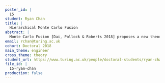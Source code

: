 ```yaml
---
poster_id: |
  15
student: Ryan Chan
title: |
  Hierarchical Monte Carlo Fusion
abstract: |
  Monte Carlo Fusion [Dai, Pollock & Roberts 2018] proposes a new theory and methodology to tackle the problem of unifying distributed analyses and inferences on shared parameters from multiple sources, into a single coherent inference. This problem can appear in settings such as expert elicitation, distributed ‘big data’ problems, and tempering. However, the original Monte Carlo fusion algorithm is inefficient in some settings, for instance when the number of sub-posteriors to combine is large. Here, we introduce ‘Hierarchical Monte Carlo Fusion’ which proposes a new framework to perform fusion with the aim to alleviate this problem.
email: rchan@turing.ac.uk
cohort: Doctoral 2018
main_theme: engineer
cross_theme: theory
student_url: https://www.turing.ac.uk/people/doctoral-students/ryan-chan
file_id: |
  15-ryan-chan
production: false
---
```

